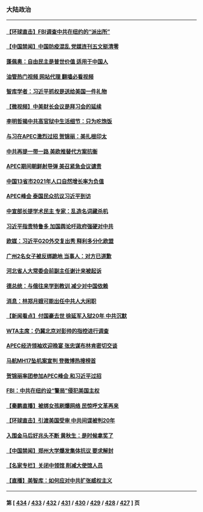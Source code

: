 ### 大陆政治
---
#### [【环球直击】FBI调查中共在纽约的“派出所”](../../pages/ncid277/n13868756.md?11190845) 
#### [【中国禁闻】中国防疫混乱 党媒连刊五文挺清零](../../pages/ncid277/n13868803.md?11190845) 
#### [蓬佩奥：自由民主是普世价值 适用于中国人](../../pages/ncid277/n13868777.md?11190845) 
#### [油管热门视频 网站代理 翻墙必看视频](http://138.2.39.72:81/youtube.html?epic-marker?11190845)
#### [智库学者：习近平抓权是送给美国一件礼物](../../pages/ncid277/n13868755.md?11190845) 
#### [【微视频】中美财长会议是拜习会的延续](../../pages/ncid277/n13868630.md?11190845) 
#### [李明哲揭中共高官狱中生活细节：只为吃饱饭](../../pages/ncid277/n13868694.md?11190845) 
#### [与习在APEC激烈过招 贺锦丽：美扎根印太](../../pages/ncid277/n13868701.md?11190845) 
#### [中共再提一带一路 美欧推替代方案抗衡](../../pages/ncid277/n13868587.md?11190845) 
#### [APEC期间朝鲜射导弹 美召紧急会议谴责](../../pages/ncid277/n13868588.md?11190845) 
#### [中国13省市2021年人口自然增长率为负值](../../pages/ncid277/n13868538.md?11190845) 
#### [APEC峰会 泰国民众抗议习近平到访](../../pages/ncid277/n13868339.md?11190845) 
#### [中宣部长提学术民主 专家：乱造名词藏杀机](../../pages/ncid277/n13868301.md?11190845) 
#### [习近平指责特鲁多 加国舆论吁政府强硬对中共](../../pages/ncid277/n13868482.md?11190845) 
#### [欧媒：习近平G20外交复出秀 释利多分化欧盟](../../pages/ncid277/n13868459.md?11190845) 
#### [广州2名女子被反绑跪地 当事人：对方已道歉](../../pages/ncid277/n13868426.md?11190845) 
#### [河北省人大常委会前副主任谢计来被起诉](../../pages/ncid277/n13868302.md?11190845) 
#### [德总统：与俄往来学到教训 减少对中国依赖](../../pages/ncid277/n13868420.md?11190845) 
#### [消息：林郑月娥可能出任中共人大闲职](../../pages/ncid277/n13868353.md?11190845) 
#### [【新闻看点】付国豪去世 徐延军入狱20年 中共沉默](../../pages/ncid277/n13868146.md?11190845) 
#### [WTA主席：仍冀北京对彭帅的指控进行调查](../../pages/ncid277/n13868113.md?11190845) 
#### [APEC经济领袖欢迎晚宴 张忠谋布林肯密切交谈](../../pages/ncid277/n13868206.md?11190845) 
#### [马航MH17坠机案宣判 登微博热搜榜首](../../pages/ncid277/n13868181.md?11190845) 
#### [贺锦丽率团参加APEC峰会 和习近平过招](../../pages/ncid277/n13868090.md?11190845) 
#### [FBI：中共在纽约设“警局”侵犯美国主权](../../pages/ncid277/n13868089.md?11190845) 
#### [【秦鹏直播】被绑女孩刷爆网络 民惊呼文革再来](../../pages/ncid277/n13868079.md?11190845) 
#### [【环球直击】引渡美国受审 中共间谍被判20年](../../pages/ncid277/n13868075.md?11190845) 
#### [入围金马后好兆头不断 黄秋生：是时候拿奖了](../../pages/ncid277/n13868034.md?11190845) 
#### [【中国禁闻】郑州大学爆发集体抗议 要求解封](../../pages/ncid277/n13868077.md?11190845) 
#### [【名家专栏】关闭中领馆 削减大使馆人员](../../pages/ncid277/n13867851.md?11190845) 
#### [【直播】美智库：如何应对中共扩张威权主义](../../pages/ncid277/n13868073.md?11190845) 

---
#### 第 [ [434](./434.md?11190845) / [433](./433.md?11190845) / [432](./432.md?11190845) / [431](./431.md?11190845) / [430](./430.md?11190845) / [429](./429.md?11190845) / [428](./428.md?11190845) / [427](./427.md?11190845) ] 页
